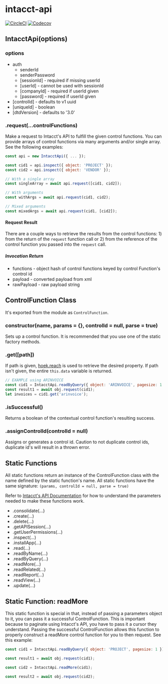 # intacct-api

[![CircleCI](https://img.shields.io/circleci/project/github/GoodwayGroup/intacct-api.svg)](https://circleci.com/gh/GoodwayGroup/intacct-api)
[![Codecov](https://img.shields.io/codecov/c/github/GoodwayGroup/intacct-api.svg)](https://codecov.io/github/GoodwayGroup/intacct-api)

## IntacctApi(options)

### options

* auth
    * senderId
    * senderPassword
    * [sessionId] - required if missing userId
    * [userId] - cannot be used with sessionId
    * [companyId] - required if userId given
    * [password] - required if userId given
* [controlId] - defaults to v1 uuid
* [uniqueId] - boolean
* [dtdVersion] - defaults to '3.0'

### .request(...controlFunctions)

Make a request to Intacct's API to fulfill the given control functions. You can provide arrays of control functions via many arguments and/or single array. See the following examples:

```javascript
const api = new IntacctApi({ ... });

const cid1 = api.inspect({ object: 'PROJECT' });
const cid2 = api.inspect({ object: 'VENDOR' });

// With a single array
const singleArray = await api.request([cid1, cid2]);

// With arguments
const withArgs = await api.request(cid1, cid2);

// Mixed arguments
const mixedArgs = await api.request(cid1, [cid2]);
```

#### Request Result

There are a couple ways to retrieve the results from the control functions: 1) from the return of the `request` function call or 2) from the reference of the control function you passed into the `request` call.

##### Invocation Return

* functions - object hash of control functions keyed by control Function's control id
* payload - converted payload from xml
* rawPayload - raw payload string

## ControlFunction Class

It's exported from the module as `ControlFunction`.

### constructor(name, params = {}, controlId = null, parse = true)

Sets up a control function. It is recommended that you use one of the static factory methods.

### .get([path])

If path is given, [hoek.reach](https://github.com/hapijs/hoek/blob/master/API.md#reachobj-chain-options) is used to retrieve the desired property. If path isn't given, the entire `this.data` variable is returned.
```javascript
// EXAMPLE using ARINVOICE
const cid1 = IntacctApi.readByQuery({ object: 'ARINVOICE', pagesize: 1 });
const result1 = await obj.request(cid1);
let invoices = cid1.get('arinvoice');
```
### .isSuccessful()

Returns a boolean of the contextual control function's resulting success.

### .assignControlId(controlId = null)

Assigns or generates a control id. Caution to not duplicate control ids, duplicate id's will result in a thrown error.

## Static Functions

All static functions return an instance of the ControlFunction class with the name defined by the static function's name. All static functions have the same signature: `(params, controlId = null, parse = true)`

Refer to [Intacct's API Documentation](https://developer.intacct.com/api/) for how to understand the parameters needed to make these functions work.

* .consolidate(...)
* .create(...)
* .delete(...)
* .getAPISession(...)
* .getUserPermissions(...)
* .inspect(...)
* .installApp(...)
* .read(...)
* .readByName(...)
* .readByQuery(...)
* .readMore(...)
* .readRelated(...)
* .readReport(...)
* .readView(...)
* .update(...)

## Static Function: readMore

This static function is special in that, instead of passing a parameters object to it, you can pass it a successful ControlFunction. This is important because to paginate using Intacct's API, you have to pass it a cursor they understand. Passing the successful ControlFunction allows this function to properly construct a readMore control function for you to then request. See this example:

```javascript
const cid1 = IntacctApi.readByQuery({ object: 'PROJECT', pagesize: 1 });

const result1 = await obj.request(cid1);

const cid2 = IntacctApi.readMore(cid1);

const result2 = await obj.request(cid2);
```
